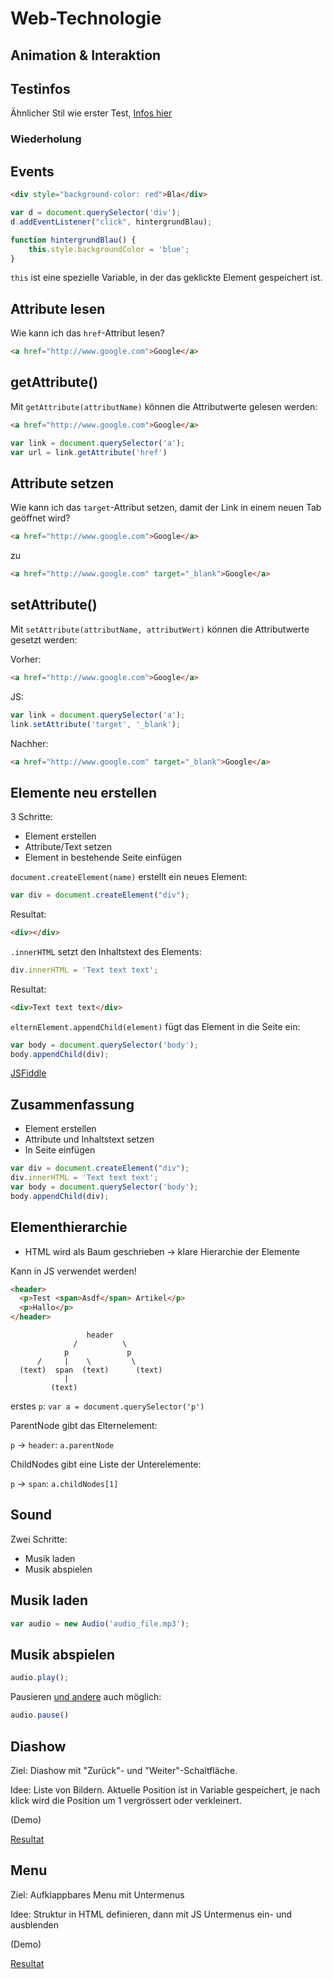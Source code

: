# Web-Technologie

## Animation & Interaktion



## Testinfos

Ähnlicher Stil wie erster Test, [Infos hier](tests/test02.html)



### Wiederholung



## Events

```html
<div style="background-color: red">Bla</div>
```

```js
var d = document.querySelector('div');
d.addEventListener("click", hintergrundBlau);

function hintergrundBlau() {
    this.style.backgroundColor = 'blue';
}
```

`this` ist eine spezielle Variable, in der das geklickte Element gespeichert ist.



## Attribute lesen

Wie kann ich das `href`-Attribut lesen?

```html
<a href="http://www.google.com">Google</a>
```


## getAttribute()

Mit `getAttribute(attributName)` können die Attributwerte gelesen werden:

```html
<a href="http://www.google.com">Google</a>
```

```js
var link = document.querySelector('a');
var url = link.getAttribute('href')
```



## Attribute setzen

Wie kann ich das `target`-Attribut setzen, damit der Link in einem neuen Tab geöffnet wird?

```html
<a href="http://www.google.com">Google</a>
```

zu

```html
<a href="http://www.google.com" target="_blank">Google</a>
```


## setAttribute()

Mit `setAttribute(attributName, attributWert)` können die Attributwerte gesetzt werden:

Vorher:
```html
<a href="http://www.google.com">Google</a>
```

JS:
```js
var link = document.querySelector('a');
link.setAttribute('target', '_blank');
```

Nachher:
```html
<a href="http://www.google.com" target="_blank">Google</a>
```



## Elemente neu erstellen

3 Schritte:

* Element erstellen
* Attribute/Text setzen
* Element in bestehende Seite einfügen


`document.createElement(name)` erstellt ein neues Element:

```js
var div = document.createElement("div");
```

Resultat:
```html
<div></div>
```


`.innerHTML` setzt den Inhaltstext des Elements:

```js
div.innerHTML = 'Text text text';
```

Resultat:
```html
<div>Text text text</div>
```

`elternElement.appendChild(element)` fügt das Element in die Seite ein:

```js
var body = document.querySelector('body');
body.appendChild(div);
```

[JSFiddle](http://jsfiddle.net/zdec7drf/)


## Zusammenfassung

* Element erstellen
* Attribute und Inhaltstext setzen
* In Seite einfügen

```js
var div = document.createElement("div");
div.innerHTML = 'Text text text';
var body = document.querySelector('body');
body.appendChild(div);
```



## Elementhierarchie

* HTML wird als Baum geschrieben -> klare Hierarchie der Elemente

Kann in JS verwendet werden!

```html
<header>
  <p>Test <span>Asdf</span> Artikel</p>
  <p>Hallo</p>
</header>
```


```
                 header
              /          \
            p             p
      /     |    \         \
  (text)  span  (text)      (text)
            |
         (text)
```

erstes `p`: `var a = document.querySelector('p')`

ParentNode gibt das Elternelement:

`p` -> `header`: `a.parentNode`

ChildNodes gibt eine Liste der Unterelemente:

`p` -> `span`: `a.childNodes[1]`



## Sound

Zwei Schritte:

* Musik laden
* Musik abspielen


## Musik laden

```js
var audio = new Audio('audio_file.mp3');
```


## Musik abspielen

```js
audio.play();
```

Pausieren [und andere](https://developer.mozilla.org/de/docs/Web/HTML/Using_HTML5_audio_and_video#Controlling_media_playback) auch möglich:

```js
audio.pause()
```



## Diashow

Ziel: Diashow mit "Zurück"- und "Weiter"-Schaltfläche.

Idee: Liste von Bildern. Aktuelle Position ist in Variable gespeichert, je nach klick wird die Position um 1 vergrössert oder verkleinert.

(Demo)


[Resultat](https://jsfiddle.net/rm85Lj9u/)



## Menu

Ziel: Aufklappbares Menu mit Untermenus

Idee: Struktur in HTML definieren, dann mit JS Untermenus ein- und ausblenden

(Demo)


[Resultat](https://jsfiddle.net/b9qg1ztu/)
